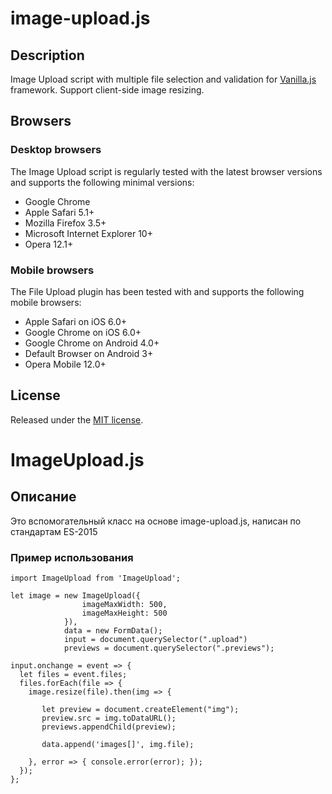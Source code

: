 # image-upload.js

## Description

Image Upload script with multiple file selection and validation for [Vanilla.js](http://vanilla-js.com/) framework.
Support client-side image resizing.

## Browsers

### Desktop browsers
The Image Upload script is regularly tested with the latest browser versions and supports the following minimal versions:

* Google Chrome
* Apple Safari 5.1+
* Mozilla Firefox 3.5+
* Microsoft Internet Explorer 10+
* Opera 12.1+

### Mobile browsers
The File Upload plugin has been tested with and supports the following mobile browsers:

* Apple Safari on iOS 6.0+
* Google Chrome on iOS 6.0+
* Google Chrome on Android 4.0+
* Default Browser on Android 3+
* Opera Mobile 12.0+

## License
Released under the [MIT license](http://www.opensource.org/licenses/MIT).

# ImageUpload.js

## Описание

Это вспомогательный класс на основе image-upload.js, написан по стандартам ES-2015

### Пример использования
```
import ImageUpload from 'ImageUpload';

let image = new ImageUpload({
                imageMaxWidth: 500,
                imageMaxHeight: 500
            }),
            data = new FormData();
            input = document.querySelector(".upload")
            previews = document.querySelector(".previews");

input.onchange = event => {
  let files = event.files;
  files.forEach(file => {
    image.resize(file).then(img => {
    
       let preview = document.createElement("img");
       preview.src = img.toDataURL();
       previews.appendChild(preview);
       
       data.append('images[]', img.file);
       
    }, error => { console.error(error); });
  });
};
                  
```
